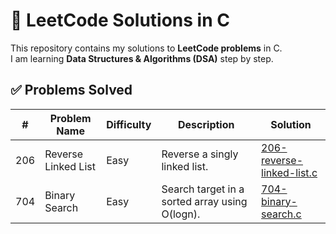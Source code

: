 # 🚀 LeetCode Solutions in C

This repository contains my solutions to **LeetCode problems** in C.  
I am learning **Data Structures & Algorithms (DSA)** step by step.  

## ✅ Problems Solved

| #   | Problem Name        | Difficulty | Description                                   | Solution |
|-----|---------------------|------------|-----------------------------------------------|----------|
| 206 | Reverse Linked List | Easy       | Reverse a singly linked list.                 | [206-reverse-linked-list.c](C/206-reverse-linked-list.c) |
| 704 | Binary Search       | Easy       | Search target in a sorted array using O(logn).| [704-binary-search.c](C/704-binary-search.c) |

